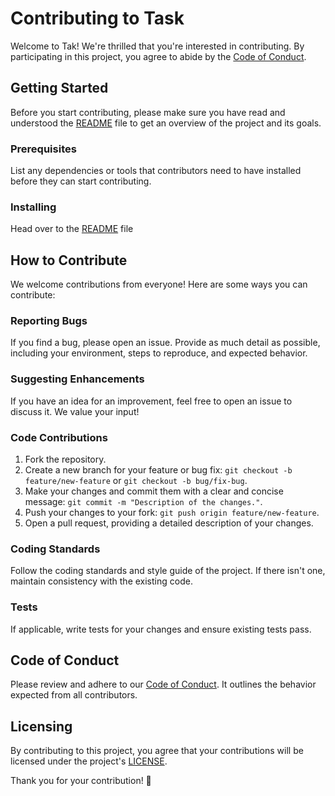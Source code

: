 # Contributing to Task

Welcome to Tak! We're thrilled that you're interested in contributing. By participating in this project, you agree to abide by the [Code of Conduct](CODE_OF_CONDUCT.md).

## Getting Started

Before you start contributing, please make sure you have read and understood the [README](README.md) file to get an overview of the project and its goals.

### Prerequisites

List any dependencies or tools that contributors need to have installed before they can start contributing.

### Installing

Head over to the [README](README.md) file

## How to Contribute

We welcome contributions from everyone! Here are some ways you can contribute:

### Reporting Bugs

If you find a bug, please open an issue. Provide as much detail as possible, including your environment, steps to reproduce, and expected behavior.

### Suggesting Enhancements

If you have an idea for an improvement, feel free to open an issue to discuss it. We value your input!

### Code Contributions

1. Fork the repository.
2. Create a new branch for your feature or bug fix: `git checkout -b feature/new-feature` or `git checkout -b bug/fix-bug`.
3. Make your changes and commit them with a clear and concise message: `git commit -m "Description of the changes."`.
4. Push your changes to your fork: `git push origin feature/new-feature`.
5. Open a pull request, providing a detailed description of your changes.

### Coding Standards

Follow the coding standards and style guide of the project. If there isn't one, maintain consistency with the existing code.

### Tests

If applicable, write tests for your changes and ensure existing tests pass.

## Code of Conduct

Please review and adhere to our [Code of Conduct](CODE_OF_CONDUCT.md). It outlines the behavior expected from all contributors.

## Licensing

By contributing to this project, you agree that your contributions will be licensed under the project's [LICENSE](LICENSE).

Thank you for your contribution! 🎉
